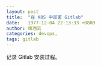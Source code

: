 ```yaml
---
layout: post
title:  "在 K8S 中部署 Gitlab"
date:   1977-12-04 22:13:33 +0800
author: 啤酒云
categories: devops, 
tags: gitlab
---
```


记录 Gitlab 安装过程。
